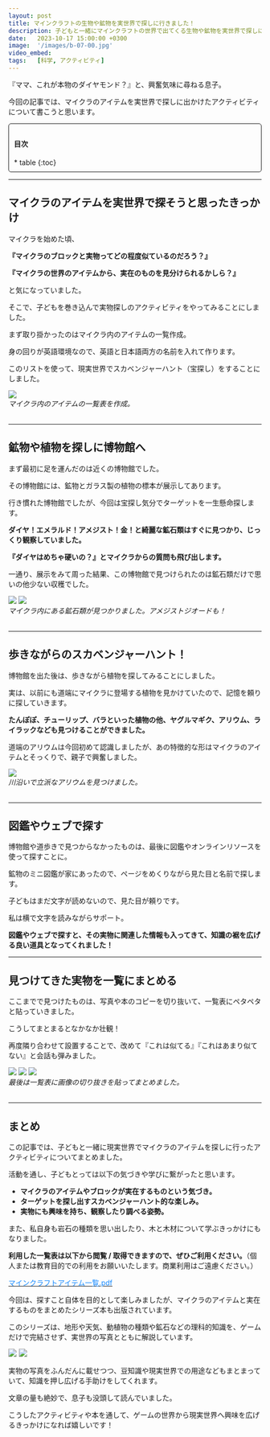 ```yaml
---
layout: post
title: マインクラフトの生物や鉱物を実世界で探しに行きました！
description: 子どもと一緒にマインクラフトの世界で出てくる生物や鉱物を実世界で探しに出かけました。
date:   2023-10-17 15:00:00 +0300
image:  '/images/b-07-00.jpg'
video_embed:
tags:   [科学, アクティビティ]
---
```


『ママ、これが本物のダイヤモンド？』と、興奮気味に尋ねる息子。

今回の記事では、マイクラのアイテムを実世界で探しに出かけたアクティビティについて書こうと思います。

<div style="padding: 10px; margin-bottom: 10px; border: 1px solid #181818; background-color: var(--background-alt-color); border-radius: 5px;" markdown="1">
<h4>目次</h4>
* table
{:toc}
</div>

***

## マイクラのアイテムを実世界で探そうと思ったきっかけ

マイクラを始めた頃、

**『マイクラのブロックと実物ってどの程度似ているのだろう？』**

**『マイクラの世界のアイテムから、実在のものを見分けられるかしら？』**

と気になっていました。

そこで、子どもを巻き込んで実物探しのアクティビティをやってみることにしました。

まず取り掛かったのはマイクラ内のアイテムの一覧作成。

身の回りが英語環境なので、英語と日本語両方の名前を入れて作ります。

このリストを使って、現実世界でスカベンジャーハント（宝探し）をすることにしました。

<div class="gallery-box">
  <div class="gallery">
    <img src="/images/b-07-03.jpg" loading="lazy">
  </div>
 <em>マイクラ内のアイテムの一覧表を作成。</em>
</div>
<br>

***

## 鉱物や植物を探しに博物館へ

まず最初に足を運んだのは近くの博物館でした。

その博物館には、鉱物とガラス製の植物の標本が展示してあります。

行き慣れた博物館でしたが、今回は宝探し気分でターゲットを一生懸命探します。

**ダイヤ！エメラルド！アメジスト！金！と綺麗な鉱石類はすぐに見つかり、じっくり観察していました。**

**『ダイヤはめちゃ硬いの？』とマイクラからの質問も飛び出します。**

一通り、展示をみて周った結果、この博物館で見つけられたのは鉱石類だけで思いの他少ない収穫でした。

<div class="gallery-box">
  <div class="gallery">
    <img src="/images/b-07-01.jpg" loading="lazy">
    <img src="/images/b-07-02.jpg" loading="lazy">
  </div>
 <em>マイクラ内にある鉱石類が見つかりました。アメジストジオードも！</em>
</div>
<br>


***

## 歩きながらのスカベンジャーハント！

博物館を出た後は、歩きながら植物を探してみることにしました。

実は、以前にも道端にマイクラに登場する植物を見かけていたので、記憶を頼りに探していきます。

**たんぽぽ、チューリップ、バラといった植物の他、ヤグルマギク、アリウム、ライラックなども見つけることができました。**

道端のアリウムは今回初めて認識しましたが、あの特徴的な形はマイクラのアイテムとそっくりで、親子で興奮しました。

<div class="gallery-box">
  <div class="gallery">
    <img src="/images/b-07-05.jpg" loading="lazy">
  </div>
 <em>川沿いで立派なアリウムを見つけました。</em>
</div>
<br>

***

## 図鑑やウェブで探す

博物館や道歩きで見つからなかったものは、最後に図鑑やオンラインリソースを使って探すことに。

鉱物のミニ図鑑が家にあったので、ページをめくりながら見た目と名前で探します。

子どもはまだ文字が読めないので、見た目が頼りです。

私は横で文字を読みながらサポート。

**図鑑やウェブで探すと、その実物に関連した情報も入ってきて、知識の裾を広げる良い道具となってくれました！**

***

## 見つけてきた実物を一覧にまとめる

ここまでで見つけたものは、写真や本のコピーを切り抜いて、一覧表にペタペタと貼っていきました。

こうしてまとまるとなかなか壮観！

再度隣り合わせて設置することで、改めて『これは似てる』『これはあまり似てない』と会話も弾みました。

<div class="gallery-box">
  <div class="gallery">
    <img src="/images/b-07-06.jpg" loading="lazy">
    <img src="/images/b-07-07.jpg" loading="lazy">
    <img src="/images/b-07-08.jpg" loading="lazy">
  </div>
 <em>最後は一覧表に画像の切り抜きを貼ってまとめました。</em>
</div>
<br>

***

## まとめ

この記事では、子どもと一緒に現実世界でマイクラのアイテムを探しに行ったアクティビティについてまとめました。

活動を通し、子どもとっては以下の気づきや学びに繋がったと思います。

* **マイクラのアイテムやブロックが実在するものという気づき。**
* **ターゲットを探し出すスカベンジャーハント的な楽しみ。**
* **実物にも興味を持ち、観察したり調べる姿勢。**

また、私自身も岩石の種類を思い出したり、木と木材について学ぶきっかけにもなりました。

**利用した一覧表は以下から閲覧 / 取得できますので、ぜひご利用ください。**（個人または教育目的での利用をお願いいたします。商業利用はご遠慮ください。）

[<span style="color:#1589FF">マインクラフトアイテム一覧.pdf</span>](https://github.com/motonomotoko/documents/blob/main/%E3%83%9E%E3%82%A4%E3%82%AF%E3%83%A9%E3%82%A2%E3%82%A4%E3%83%86%E3%83%A0%E4%B8%80%E8%A6%A7.pdf)

今回は、探すこと自体を目的として楽しみましたが、マイクラのアイテムと実在するものをまとめたシリーズ本も出版されています。

このシリーズは、地形や天気、動植物の種類や鉱石などの理科的知識を、ゲームだけで完結させず、実世界の写真とともに解説しています。

<a href="https://www.amazon.co.jp/%E3%83%9E%E3%82%A4%E3%83%B3%E3%82%AF%E3%83%A9%E3%83%95%E3%83%88%E3%81%A7%E6%A5%BD%E3%81%97%E3%81%8F%E5%AD%A6%E3%81%B9%E3%82%8B-%E5%9C%B0%E7%90%83%E3%81%AE%E3%81%B2%E3%81%BF%E3%81%A4%E5%A4%A7%E5%9B%B3%E9%91%91-%E3%83%9E%E3%82%A4%E3%82%AF%E3%83%A9%E8%81%B7%E4%BA%BA%E7%B5%84%E5%90%88/dp/4299021959?__mk_ja_JP=%E3%82%AB%E3%82%BF%E3%82%AB%E3%83%8A&crid=2R8E79NNK5D8H&keywords=%E3%83%9E%E3%82%A4%E3%82%AF%E3%83%A9+%E5%9B%B3%E9%91%91+%E9%89%B1%E7%89%A9&qid=1697556361&sprefix=%E3%83%9E%E3%82%A4%E3%82%AF%E3%83%A9+%E5%9B%B3%E9%91%91+%E9%89%B1%E7%89%A9%2Caps%2C127&sr=8-1&linkCode=li3&tag=pecubic-22&linkId=13082329736f394ef273f6cfd2c621c8&language=ja_JP&ref_=as_li_ss_il" target="_blank"><img border="0" src="//ws-fe.amazon-adsystem.com/widgets/q?_encoding=UTF8&ASIN=4299021959&Format=_SL250_&ID=AsinImage&MarketPlace=JP&ServiceVersion=20070822&WS=1&tag=pecubic-22&language=ja_JP" ></a><img src="https://ir-jp.amazon-adsystem.com/e/ir?t=pecubic-22&language=ja_JP&l=li3&o=9&a=4299021959" width="1" height="1" border="0" alt="" style="border:none !important; margin:0px !important;" />
<a href="https://www.amazon.co.jp/%E3%83%9E%E3%82%A4%E3%83%B3%E3%82%AF%E3%83%A9%E3%83%95%E3%83%88%E3%81%A7%E6%A5%BD%E3%81%97%E3%81%8F%E5%AD%A6%E3%81%B9%E3%82%8B-%E9%89%B1%E7%89%A9%E3%83%BB%E5%AE%9D%E7%9F%B3%E5%A4%A7%E5%9B%B3%E9%91%91-%E3%83%9E%E3%82%A4%E3%82%AF%E3%83%A9%E8%81%B7%E4%BA%BA%E7%B5%84%E5%90%88/dp/429904701X?__mk_ja_JP=%E3%82%AB%E3%82%BF%E3%82%AB%E3%83%8A&crid=2R8E79NNK5D8H&keywords=%E3%83%9E%E3%82%A4%E3%82%AF%E3%83%A9+%E5%9B%B3%E9%91%91+%E9%89%B1%E7%89%A9&qid=1697556361&sprefix=%E3%83%9E%E3%82%A4%E3%82%AF%E3%83%A9+%E5%9B%B3%E9%91%91+%E9%89%B1%E7%89%A9%2Caps%2C127&sr=8-2&linkCode=li3&tag=pecubic-22&linkId=244f955706ab3a9481747d5f01297b75&language=ja_JP&ref_=as_li_ss_il" target="_blank"><img border="0" src="//ws-fe.amazon-adsystem.com/widgets/q?_encoding=UTF8&ASIN=429904701X&Format=_SL250_&ID=AsinImage&MarketPlace=JP&ServiceVersion=20070822&WS=1&tag=pecubic-22&language=ja_JP" ></a><img src="https://ir-jp.amazon-adsystem.com/e/ir?t=pecubic-22&language=ja_JP&l=li3&o=9&a=429904701X" width="1" height="1" border="0" alt="" style="border:none !important; margin:0px !important;" />

実物の写真をふんだんに載せつつ、豆知識や現実世界での用途などもまとまっていて、知識を押し広げる手助けをしてくれます。

文章の量も絶妙で、息子も没頭して読んでいました。

こうしたアクティビティや本を通して、ゲームの世界から現実世界へ興味を広げるきっかけになれば嬉しいです！

